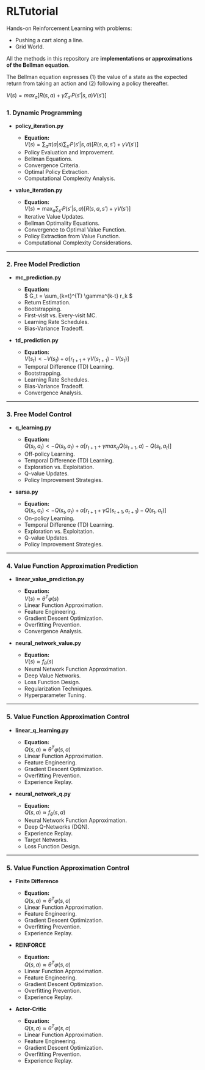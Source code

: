 # RLTutorial

Hands-on Reinforcement Learning with problems:
-  Pushing a cart along a line.
-  Grid World.

All the methods in this repository are **implementations or approximations of the Bellman equation**. 

The Bellman equation expresses (1) the value of a state as the expected return from taking an action and (2) following a policy thereafter. 

<p align="center">
  
$` V(s) = max_a [ R(s,a) + γ Σ_{s'} P(s'|s,a) V(s') ] `$
</p>



### 1. **Dynamic Programming**

- **policy_iteration.py**
  - **Equation:**  
$` V(s) = \sum_a \pi(a|s) \sum_{s'} P(s'|s,a) [ R(s,a,s') + \gamma V(s') ] `$
  - Policy Evaluation and Improvement.
  - Bellman Equations.
  - Convergence Criteria.
  - Optimal Policy Extraction.
  - Computational Complexity Analysis.

- **value_iteration.py**
  - **Equation:**  
$` V(s) = \max_a \sum_{s'} P(s'|s,a) [ R(s,a,s') + \gamma V(s') ] `$
  - Iterative Value Updates.
  - Bellman Optimality Equations.
  - Convergence to Optimal Value Function.
  - Policy Extraction from Value Function.
  - Computational Complexity Considerations.

---

### 2. **Free Model Prediction**

- **mc_prediction.py**
  - **Equation:**  
$` G_t = \sum_{k=t}^{T} \gamma^{k-t} r_k `$
  - Return Estimation.
  - Bootstrapping.
  - First-visit vs. Every-visit MC.
  - Learning Rate Schedules.
  - Bias-Variance Tradeoff.

- **td_prediction.py**
  - **Equation:**  
$` V(s_t) <- V(s_t) + \alpha [ r_{t+1} + \gamma V(s_{t+1}) - V(s_t) ] `$
  - Temporal Difference (TD) Learning.
  - Bootstrapping.
  - Learning Rate Schedules.
  - Bias-Variance Tradeoff.
  - Convergence Analysis.

---

### 3. **Free Model Control**

- **q_learning.py**
  - **Equation:**  
$` Q(s_t, a_t) <- Q(s_t, a_t) + \alpha [ r_{t+1} + \gamma max_a Q(s_{t+1}, a) - Q(s_t, a_t) ] `$
  - Off-policy Learning.
  - Temporal Difference (TD) Learning.
  - Exploration vs. Exploitation.
  - Q-value Updates.
  - Policy Improvement Strategies.

- **sarsa.py**
  - **Equation:**  
$` Q(s_t, a_t) <- Q(s_t, a_t) + \alpha [ r_{t+1} + \gamma Q(s_{t+1}, a_{t+1}) - Q(s_t, a_t) ] `$
  - On-policy Learning.
  - Temporal Difference (TD) Learning.
  - Exploration vs. Exploitation.
  - Q-value Updates.
  - Policy Improvement Strategies.

---

### 4. **Value Function Approximation Prediction**

- **linear_value_prediction.py**
  - **Equation:**  
$` V(s) ≈ θ^T φ(s) `$
  - Linear Function Approximation.
  - Feature Engineering.
  - Gradient Descent Optimization.
  - Overfitting Prevention.
  - Convergence Analysis.

- **neural_network_value.py**
  - **Equation:**  
$` V(s) ≈ f_θ(s) `$
  - Neural Network Function Approximation.
  - Deep Value Networks.
  - Loss Function Design.
  - Regularization Techniques.
  - Hyperparameter Tuning.

---

### 5. **Value Function Approximation Control**

- **linear_q_learning.py**
  - **Equation:**  
$` Q(s,a) ≈ θ^T φ(s,a) `$
  - Linear Function Approximation.
  - Feature Engineering.
  - Gradient Descent Optimization.
  - Overfitting Prevention.
  - Experience Replay.

- **neural_network_q.py**
  - **Equation:**  
$` Q(s,a) ≈ f_θ(s,a) `$
  - Neural Network Function Approximation.
  - Deep Q-Networks (DQN).
  - Experience Replay.
  - Target Networks.
  - Loss Function Design.

---

### 5. **Value Function Approximation Control**

- **Finite Difference**
  - **Equation:**  
$` Q(s,a) ≈ θ^T φ(s,a) `$
  - Linear Function Approximation.
  - Feature Engineering.
  - Gradient Descent Optimization.
  - Overfitting Prevention.
  - Experience Replay.

- **REINFORCE**
  - **Equation:**  
$` Q(s,a) ≈ θ^T φ(s,a) `$
  - Linear Function Approximation.
  - Feature Engineering.
  - Gradient Descent Optimization.
  - Overfitting Prevention.
  - Experience Replay.

- **Actor-Critic**
  - **Equation:**  
$` Q(s,a) ≈ θ^T φ(s,a) `$
  - Linear Function Approximation.
  - Feature Engineering.
  - Gradient Descent Optimization.
  - Overfitting Prevention.
  - Experience Replay.

